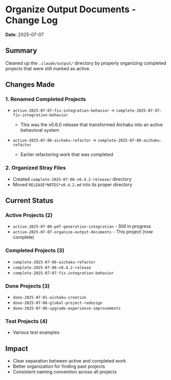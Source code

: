 # Organize Output Documents - Change Log

**Date**: 2025-07-07

## Summary

Cleaned up the `.claude/output/` directory by properly organizing completed projects that were still marked as active.

## Changes Made

### 1. Renamed Completed Projects

- `active-2025-07-07-fix-integration-behavior` → `complete-2025-07-07-fix-integration-behavior`
  - This was the v0.6.0 release that transformed Aichaku into an active behavioral system

- `active-2025-07-06-aichaku-refactor` → `complete-2025-07-06-aichaku-refactor`
  - Earlier refactoring work that was completed

### 2. Organized Stray Files

- Created `complete-2025-07-06-v0.4.2-release/` directory
- Moved `RELEASE*NOTES*v0.4.2.md` into its proper directory

## Current Status

### Active Projects (2)

- `active-2025-07-06-pdf-generation-integration` - Still in progress
- `active-2025-07-07-organize-output-documents` - This project (now complete)

### Completed Projects (3)

- `complete-2025-07-06-aichaku-refactor`
- `complete-2025-07-06-v0.4.2-release`
- `complete-2025-07-07-fix-integration-behavior`

### Done Projects (3)

- `done-2025-07-01-aichaku-creation`
- `done-2025-07-06-global-project-redesign`
- `done-2025-07-06-upgrade-experience-improvements`

### Test Projects (4)

- Various test examples

## Impact

- Clear separation between active and completed work
- Better organization for finding past projects
- Consistent naming convention across all projects
